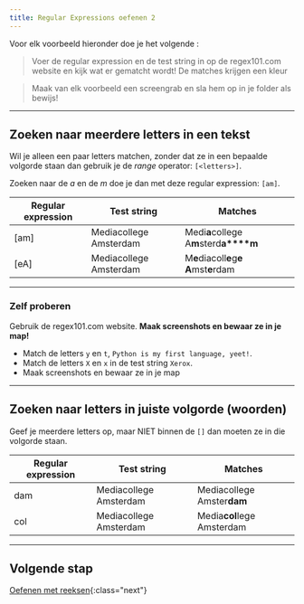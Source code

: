 ```yaml
---
title: Regular Expressions oefenen 2
---
```


Voor elk voorbeeld hieronder doe je het volgende :

> Voer de regular expression en de test string in op de regex101.com website en kijk wat er gematcht wordt! De matches krijgen een kleur

> Maak van elk voorbeeld een screengrab en sla hem op in je folder als bewijs!

---

## Zoeken naar meerdere letters in een tekst

Wil je alleen een paar letters matchen, zonder dat ze in een bepaalde volgorde staan dan gebruik je de *range* operator: `[<letters>]`.

Zoeken naar de *a* en de *m* doe je dan met deze regular expression: `[am]`. 

| Regular expression  | Test string               | Matches                                            |
| ------------------- | ------------------------- | -------------------------------------------------- |
| [am]                | Mediacollege Amsterdam    | Medi**a**college A**m**sterd**a****m**             |
| [eA]                | Mediacollege Amsterdam    | M**e**diacoll**e**g**e** **A**mst**e**rdam         |   

---

### Zelf proberen 
Gebruik de regex101.com website. **Maak screenshots en bewaar ze in je map!**

- Match de letters `y` en `t`, `Python is my first language, yeet!`.
- Match de letters `X` en `x` in de test string `Xerox`.
- Maak screenshots en bewaar ze in je map

---

## Zoeken naar letters in juiste volgorde (woorden)
Geef je meerdere letters op, maar NIET binnen de `[]` dan moeten ze in die volgorde staan. 

| Regular expression  | Test string               | Matches                                            |
| ------------------- | ------------------------- | -------------------------------------------------- |
| dam                 | Mediacollege Amsterdam    | Mediacollege Amster**dam**                         |
| col                 | Mediacollege Amsterdam    | Media**col**lege Amsterdam                         |

---

## Volgende stap
[Oefenen met reeksen](practice_03){:class="next"}
